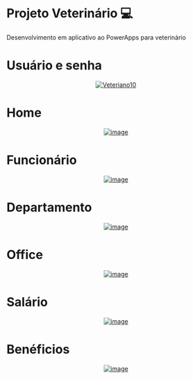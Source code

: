 # Projeto Veterinário 💻

<p>Desenvolvimento em aplicativo ao PowerApps para veterinário<p>

# Usuário e senha 

<div align="center">
<a href="https://ibb.co/zfwbL34"><img src="https://i.ibb.co/zfwbL34/Veteriano10.png" alt="Veteriano10" border="0"></a>
</div>

# Home 

<div align="center"> 
<a href="https://ibb.co/0yb6v65"><img src="https://i.ibb.co/VY4z5z6/image.png" alt="image" border="0"></a>
</div>

# Funcionário

<div align="center"> 
<a href="https://ibb.co/C2LKLr1"><img src="https://i.ibb.co/zJdVdkn/image.png" alt="image" border="0"></a>
</div>

# Departamento

<div align="center"> 
<a href="https://ibb.co/FW3F5zm"><img src="https://i.ibb.co/g79xSJm/image.png" alt="image" border="0"></a>
</div>

# Office

<div align="center"> 
<a href="https://ibb.co/k459J33"><img src="https://i.ibb.co/BycrG44/image.png" alt="image" border="0"></a>
</div>

# Salário

<div align="center"> 
<a href="https://ibb.co/7QrbRT6"><img src="https://i.ibb.co/XDFV3dv/image.png" alt="image" border="0"></a>
</div>

# Benéficios

<div align="center"> 
<a href="https://ibb.co/t3YDnMd"><img src="https://i.ibb.co/mSh4dCx/image.png" alt="image" border="0"></a>
</div>
